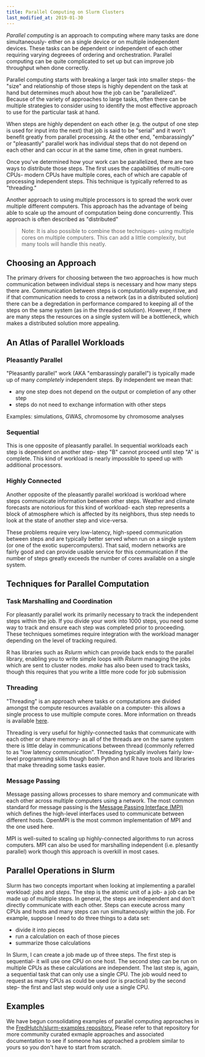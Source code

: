 ```yaml
---
title: Parallel Computing on Slurm Clusters
last_modified_at: 2019-01-30
---
```


_Parallel computing_ is an approach to computing where many tasks are done
simultaneously- either on a single device or on multiple independent devices.
These tasks can be dependent or independent of each other requiring varying
degreees of ordering and orchestration.  Parallel computing can be quite
complicated to set up but can improve job throughput when done correctly. 

Parallel computing starts with breaking a larger task into smaller steps- the
"size" and relationship of those steps is highly dependent on the task at hand
but determines much about how the job can be "parallelized". Because of the
variety of approaches to large tasks, often there can be multiple strategies to
consider using to identify the most effective approach to use for the
particular task at hand. 

When steps are highly dependent on each other (e.g. the output of one step is
used for input into the next) that job is said to be "serial" and it won't
benefit greatly from parallel processing.  At the other end, "embarassingly" or
"pleasantly" parallel work has individual steps that do not depend on each
other and can occur in at the same time, often in great numbers. 

Once you've determined how your work can be parallelized, there are two ways
to distribute those steps.  The first uses the capabilities of multi-core
CPUs- modern CPUs have multiple cores, each of which are capable of processing
independent steps.  This technique is typically referred to as "threading."

Another approach to using multiple processors is to spread the work over
multiple different computers.  This approach has the advantage of being
able to scale up the amount of computation being done concurrently.  This
approach is often described as "distributed"

> Note: It is also possible to combine those techniques- using multiple cores
> on multiple computers.  This can add a little complexity, but many tools will
> handle this neatly.

## Choosing an Approach

The primary drivers for choosing between the two approaches is how much
communication between individual steps is necessary and how many steps there
are.  Communication between steps is computationally expensive, and if that
communication needs to cross a network (as in a distributed solution) there can
be a degredation in performance compared to keeping all of the steps on the
same system (as in the threaded solution).  However, if there are many steps
the resources on a single system will be a bottleneck, which makes a
distributed solution more appealing.

## An Atlas of Parallel Workloads

### Pleasantly Parallel

"Pleasantly parallel" work (AKA "embarassingly parallel") is typically made up
of many _completely_ independent steps.  By independent we mean that:

  - any one step does not depend on the output or completion of any other step
  - steps do not need to exchange information with other steps

Examples: simulations, GWAS, chromosome by chromosome analyses

### Sequential

This is one opposite of pleasantly parallel.  In sequential workloads each step
is dependent on another step- step "B" cannot proceed until step "A" is
complete. This kind of workload is nearly impossible to speed up with
additional processors.

### Highly Connected

Another opposite of the pleasantly parallel workload is workload where steps
communicate information between other steps.  Weather and climate forecasts are
notorious for this kind of workload- each step represents a block of atmosphere
which is affected by its neighbors, thus step needs to look at the state of
another step and vice-versa.

These problems require very low-latency, high-speed communication between steps
and are typically better served when run on a single system (or one of the
exotic supercomputers).  That said, modern networks are fairly good and can
provide usable service for this communication if the number of steps greatly
exceeds the number of cores available on a single system.

## Techniques for Parallel Computation

### Task Marshalling and Coordination

For pleasantly parallel work its primarily necessary to track the independent
steps within the job.  If you divide your work into 1000 steps, you need some
way to track and ensure each step was completed prior to proceeding.  These
techniques sometimes require integration with the workload manager depending on
the level of tracking required.

R has libraries such as _Rslurm_ which can provide back ends to the parallel
library, enabling you to write simple loops with _Rslurm_ managing the jobs
which are sent to cluster nodes.  _make_ has also been used to track tasks,
though this requires that you write a little more code for job submission

### Threading

"Threading" is an approach where tasks or computations are divided amongst the
compute resources available on a computer- this allows a single process to use
multiple compute cores.  More information on threads is available
[here](https://en.wikipedia.org/wiki/Thread_(computing)).

Threading is very useful for highly-connected tasks that communicate with each
other or share memory- as all of the threads are on the same system there is
little delay in communications between thread (commonly referred to as "low
latency communication".  Threading typically involves fairly low-level
programming skills though both Python and R have tools and libraries that make
threading some tasks easier.

### Message Passing

Message passing allows processes to share memory and communicate with each
other across multiple computers using a network.  The most common standard for
message passing is the [Message Passing Interface
(MPI)](https://www.mpi-forum.org/) which defines the high-level interfaces used
to communicate between different hosts. OpenMPI is the most common
implementation of MPI and the one used here.

MPI is well-suited to scaling up highly-connected algorithms to run across
computers.  MPI can also be used for marshalling independent (i.e. plesantly
parallel) work though this approach is overkill in most cases.

## Parallel Operations in Slurm

Slurm has two concepts important when looking at implementing a parallel
workload: _jobs_ and _steps_.  The step is the atomic unit of a job- a job can
be made up of multiple steps.  In general, the steps are independent and don't
directly communicate with each other. Steps can execute across many CPUs and
hosts and many steps can run simultaneously within the job. For example,
suppose I need to do three things to a data set:

 - divide it into pieces
 - run a calculation on each of those pieces
 - summarize those calculations

In Slurm, I can create a job made up of three steps.  The first step is
sequential- it will use one CPU on one host.  The second step can be run on
multiple CPUs as these calculations are independent.  The last step is, again,
a sequential task that can only use a single CPU.  The job would need to
request as many CPUs as could be used (or is practical) by the second step- the
first and last step would only use a single CPU.

## Examples

We have begun consolidating examples of parallel computing approaches in the
[FredHutch/slurm-examples
repository.](https://github.com/FredHutch/slurm-examples)  Please refer to that
repository for more community curated exmaple approaches and associated
documentation to see if someone has approached a problem similar to yours so
you don't have to start from scratch. 
